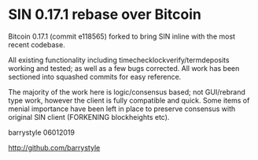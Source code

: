 SIN 0.17.1 rebase over Bitcoin
===============================


Bitcoin 0.17.1 (commit e118565) forked to bring SIN inline with the most recent codebase.

All existing functionality including timechecklockverify/termdeposits working and tested; as well as a few bugs corrected. All work has been sectioned into squashed commits for easy reference.

The majority of the work here is logic/consensus based; not GUI/rebrand type work, however the client is fully compatible and quick. Some items of menial importance have been left in place to preserve consensus with original SIN client (FORKENING blockheights etc).


barrystyle 06012019

http://github.com/barrystyle
